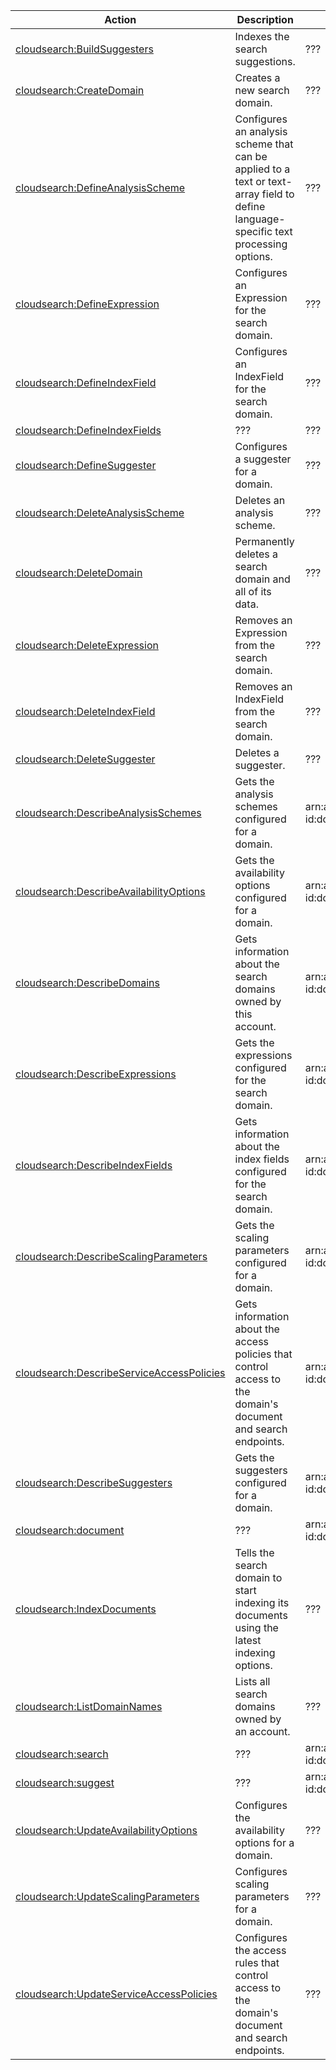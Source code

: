 | Action | Description | Resource | Condition |
| --- | --- | --- | --- |
| [cloudsearch:BuildSuggesters](http://docs.aws.amazon.com/cloudsearch/latest/developerguide/API_BuildSuggesters.html) | Indexes the search suggestions. | ??? | ??? |
| [cloudsearch:CreateDomain](http://docs.aws.amazon.com/cloudsearch/latest/developerguide/API_CreateDomain.html) | Creates a new search domain. | ??? | ??? |
| [cloudsearch:DefineAnalysisScheme](http://docs.aws.amazon.com/cloudsearch/latest/developerguide/API_DefineAnalysisScheme.html) | Configures an analysis scheme that can be applied to a text or text-array field to define language-specific text processing options. | ??? | ??? |
| [cloudsearch:DefineExpression](http://docs.aws.amazon.com/cloudsearch/latest/developerguide/API_DefineExpression.html) | Configures an Expression for the search domain. | ??? | ??? |
| [cloudsearch:DefineIndexField](http://docs.aws.amazon.com/cloudsearch/latest/developerguide/API_DefineIndexField.html) | Configures an IndexField for the search domain. | ??? | ??? |
| [cloudsearch:DefineIndexFields](http://docs.aws.amazon.com/cloudsearch/latest/developerguide/API_document.html) | ??? | ??? | ??? |
| [cloudsearch:DefineSuggester](http://docs.aws.amazon.com/cloudsearch/latest/developerguide/API_DefineSuggester.html) | Configures a suggester for a domain. | ??? | ??? |
| [cloudsearch:DeleteAnalysisScheme](http://docs.aws.amazon.com/cloudsearch/latest/developerguide/API_DeleteAnalysisScheme.html) | Deletes an analysis scheme. | ??? | ??? |
| [cloudsearch:DeleteDomain](http://docs.aws.amazon.com/cloudsearch/latest/developerguide/API_DeleteDomain.html) | Permanently deletes a search domain and all of its data. | ??? | ??? |
| [cloudsearch:DeleteExpression](http://docs.aws.amazon.com/cloudsearch/latest/developerguide/API_DeleteExpression.html) | Removes an Expression from the search domain. | ??? | ??? |
| [cloudsearch:DeleteIndexField](http://docs.aws.amazon.com/cloudsearch/latest/developerguide/API_DeleteIndexField.html) | Removes an IndexField from the search domain. | ??? | ??? |
| [cloudsearch:DeleteSuggester](http://docs.aws.amazon.com/cloudsearch/latest/developerguide/API_DeleteSuggester.html) | Deletes a suggester. | ??? | ??? |
| [cloudsearch:DescribeAnalysisSchemes](http://docs.aws.amazon.com/cloudsearch/latest/developerguide/API_DescribeAnalysisSchemes.html) | Gets the analysis schemes configured for a domain. | arn:aws:cloudsearch:$region:$account-id:domain/$domain-name | - |
| [cloudsearch:DescribeAvailabilityOptions](http://docs.aws.amazon.com/cloudsearch/latest/developerguide/API_DescribeAvailabilityOptions.html) | Gets the availability options configured for a domain. | arn:aws:cloudsearch:$region:$account-id:domain/$domain-name | - |
| [cloudsearch:DescribeDomains](http://docs.aws.amazon.com/cloudsearch/latest/developerguide/API_DescribeDomains.html) | Gets information about the search domains owned by this account. | arn:aws:cloudsearch:$region:$account-id:domain/$domain-name | - |
| [cloudsearch:DescribeExpressions](http://docs.aws.amazon.com/cloudsearch/latest/developerguide/API_DescribeExpressions.html) | Gets the expressions configured for the search domain. | arn:aws:cloudsearch:$region:$account-id:domain/$domain-name | - |
| [cloudsearch:DescribeIndexFields](http://docs.aws.amazon.com/cloudsearch/latest/developerguide/API_DescribeIndexFields.html) | Gets information about the index fields configured for the search domain. | arn:aws:cloudsearch:$region:$account-id:domain/$domain-name | - |
| [cloudsearch:DescribeScalingParameters](http://docs.aws.amazon.com/cloudsearch/latest/developerguide/API_DescribeScalingParameters.html) | Gets the scaling parameters configured for a domain. | arn:aws:cloudsearch:$region:$account-id:domain/$domain-name | - |
| [cloudsearch:DescribeServiceAccessPolicies](http://docs.aws.amazon.com/cloudsearch/latest/developerguide/API_DescribeServiceAccessPolicies.html) | Gets information about the access policies that control access to the domain's document and search endpoints. | arn:aws:cloudsearch:$region:$account-id:domain/$domain-name | - |
| [cloudsearch:DescribeSuggesters](http://docs.aws.amazon.com/cloudsearch/latest/developerguide/API_DescribeSuggesters.html) | Gets the suggesters configured for a domain. | arn:aws:cloudsearch:$region:$account-id:domain/$domain-name | - |
| [cloudsearch:document](http://docs.aws.amazon.com/cloudsearch/latest/developerguide/API_document.html) | ??? | arn:aws:cloudsearch:$region:$account-id:domain/$domain-name | - |
| [cloudsearch:IndexDocuments](http://docs.aws.amazon.com/cloudsearch/latest/developerguide/API_IndexDocuments.html) | Tells the search domain to start indexing its documents using the latest indexing options. | ??? | ??? |
| [cloudsearch:ListDomainNames](http://docs.aws.amazon.com/cloudsearch/latest/developerguide/API_ListDomainNames.html) | Lists all search domains owned by an account. | ??? | ??? |
| [cloudsearch:search](http://docs.aws.amazon.com/cloudsearch/latest/developerguide/API_search.html) | ??? | arn:aws:cloudsearch:$region:$account-id:domain/$domain-name | - |
| [cloudsearch:suggest](http://docs.aws.amazon.com/cloudsearch/latest/developerguide/API_suggest.html) | ??? | arn:aws:cloudsearch:$region:$account-id:domain/$domain-name | - |
| [cloudsearch:UpdateAvailabilityOptions](http://docs.aws.amazon.com/cloudsearch/latest/developerguide/API_UpdateAvailabilityOptions.html) | Configures the availability options for a domain. | ??? | ??? |
| [cloudsearch:UpdateScalingParameters](http://docs.aws.amazon.com/cloudsearch/latest/developerguide/API_UpdateScalingParameters.html) | Configures scaling parameters for a domain. | ??? | ??? |
| [cloudsearch:UpdateServiceAccessPolicies](http://docs.aws.amazon.com/cloudsearch/latest/developerguide/API_UpdateServiceAccessPolicies.html) | Configures the access rules that control access to the domain's document and search endpoints. | ??? | ??? |
